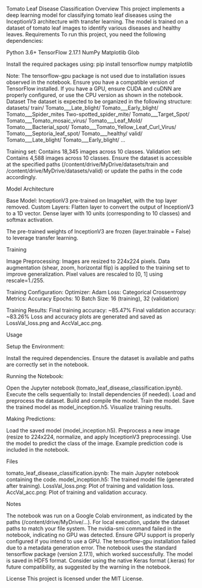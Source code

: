 Tomato Leaf Disease Classification
Overview
This project implements a deep learning model for classifying tomato leaf diseases using the InceptionV3 architecture with transfer learning. The model is trained on a dataset of tomato leaf images to identify various diseases and healthy leaves.
Requirements
To run this project, you need the following dependencies:

Python 3.6+
TensorFlow 2.17.1
NumPy
Matplotlib
Glob

Install the required packages using:
pip install tensorflow numpy matplotlib

Note: The tensorflow-gpu package is not used due to installation issues observed in the notebook. Ensure you have a compatible version of TensorFlow installed. If you have a GPU, ensure CUDA and cuDNN are properly configured, or use the CPU version as shown in the notebook.
Dataset
The dataset is expected to be organized in the following structure:
datasets/
    train/
        Tomato___Late_blight/
        Tomato___Early_blight/
        Tomato___Spider_mites Two-spotted_spider_mite/
        Tomato___Target_Spot/
        Tomato___Tomato_mosaic_virus/
        Tomato___Leaf_Mold/
        Tomato___Bacterial_spot/
        Tomato___Tomato_Yellow_Leaf_Curl_Virus/
        Tomato___Septoria_leaf_spot/
        Tomato___healthy/
    valid/
        Tomato___Late_blight/
        Tomato___Early_blight/
        ...


Training set: Contains 18,345 images across 10 classes.
Validation set: Contains 4,588 images across 10 classes.
Ensure the dataset is accessible at the specified paths (/content/drive/MyDrive/datasets/train and /content/drive/MyDrive/datasets/valid) or update the paths in the code accordingly.

Model Architecture

Base Model: InceptionV3 pre-trained on ImageNet, with the top layer removed.
Custom Layers:
Flatten layer to convert the output of InceptionV3 to a 1D vector.
Dense layer with 10 units (corresponding to 10 classes) and softmax activation.


The pre-trained weights of InceptionV3 are frozen (layer.trainable = False) to leverage transfer learning.

Training

Image Preprocessing:
Images are resized to 224x224 pixels.
Data augmentation (shear, zoom, horizontal flip) is applied to the training set to improve generalization.
Pixel values are rescaled to [0, 1] using rescale=1./255.


Training Configuration:
Optimizer: Adam
Loss: Categorical Crossentropy
Metrics: Accuracy
Epochs: 10
Batch Size: 16 (training), 32 (validation)


Training Results:
Final training accuracy: ~85.47%
Final validation accuracy: ~83.26%
Loss and accuracy plots are generated and saved as LossVal_loss.png and AccVal_acc.png.



Usage

Setup the Environment:

Install the required dependencies.
Ensure the dataset is available and paths are correctly set in the notebook.


Running the Notebook:

Open the Jupyter notebook (tomato_leaf_disease_classification.ipynb).
Execute the cells sequentially to:
Install dependencies (if needed).
Load and preprocess the dataset.
Build and compile the model.
Train the model.
Save the trained model as model_inception.h5.
Visualize training results.




Making Predictions:

Load the saved model (model_inception.h5).
Preprocess a new image (resize to 224x224, normalize, and apply InceptionV3 preprocessing).
Use the model to predict the class of the image.
Example prediction code is included in the notebook.



Files

tomato_leaf_disease_classification.ipynb: The main Jupyter notebook containing the code.
model_inception.h5: The trained model file (generated after training).
LossVal_loss.png: Plot of training and validation loss.
AccVal_acc.png: Plot of training and validation accuracy.

Notes

The notebook was run on a Google Colab environment, as indicated by the paths (/content/drive/MyDrive/...). For local execution, update the dataset paths to match your file system.
The nvidia-smi command failed in the notebook, indicating no GPU was detected. Ensure GPU support is properly configured if you intend to use a GPU.
The tensorflow-gpu installation failed due to a metadata generation error. The notebook uses the standard tensorflow package (version 2.17.1), which worked successfully.
The model is saved in HDF5 format. Consider using the native Keras format (.keras) for future compatibility, as suggested by the warning in the notebook.

License
This project is licensed under the MIT License.
